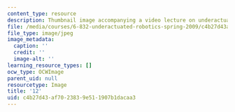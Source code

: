 ```yaml
---
content_type: resource
description: Thumbnail image accompanying a video lecture on underactuated robotics.
file: /media/courses/6-832-underactuated-robotics-spring-2009/c4b27d43af7023839e511907b1dacaa3_12.jpg
file_type: image/jpeg
image_metadata:
  caption: ''
  credit: ''
  image-alt: ''
learning_resource_types: []
ocw_type: OCWImage
parent_uid: null
resourcetype: Image
title: '12'
uid: c4b27d43-af70-2383-9e51-1907b1dacaa3
---
```

